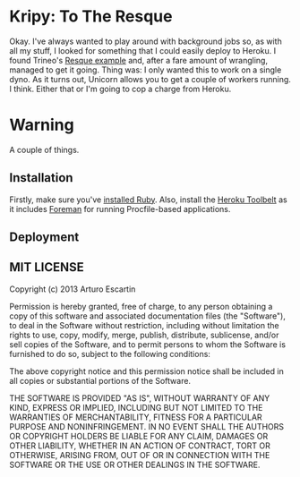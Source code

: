 # Kripy: To The Resque

Okay. I've always wanted to play around with background jobs so, as with all my stuff, I looked for something that I could easily deploy to Heroku. I found Trineo's [Resque example](https://github.com/trineo/resque-example) and, after a fare amount of wrangling, managed to get it going. Thing was: I only wanted this to work on a single dyno. As it turns out, Unicorn allows you to get a couple of workers running. I think. Either that or I'm going to cop a charge from Heroku.

# Warning

A couple of things.

## Installation

Firstly, make sure you've [installed Ruby](http://www.ruby-lang.org/en/). Also, install the [Heroku Toolbelt](https://toolbelt.heroku.com/) as it includes [Foreman](https://github.com/ddollar/foreman) for running Procfile-based applications.

## Deployment

## MIT LICENSE

Copyright (c) 2013 Arturo Escartin

Permission is hereby granted, free of charge, to any person obtaining a copy of this software and associated documentation files (the "Software"), to deal in the Software without restriction, including without limitation the rights to use, copy, modify, merge, publish, distribute, sublicense, and/or sell copies of the Software, and to permit persons to whom the Software is furnished to do so, subject to the following conditions:

The above copyright notice and this permission notice shall be included in all copies or substantial portions of the Software.

THE SOFTWARE IS PROVIDED "AS IS", WITHOUT WARRANTY OF ANY KIND, EXPRESS OR IMPLIED, INCLUDING BUT NOT LIMITED TO THE WARRANTIES OF MERCHANTABILITY, FITNESS FOR A PARTICULAR PURPOSE AND NONINFRINGEMENT. IN NO EVENT SHALL THE AUTHORS OR COPYRIGHT HOLDERS BE LIABLE FOR ANY CLAIM, DAMAGES OR OTHER LIABILITY, WHETHER IN AN ACTION OF CONTRACT, TORT OR OTHERWISE, ARISING FROM, OUT OF OR IN CONNECTION WITH THE SOFTWARE OR THE USE OR OTHER DEALINGS IN THE SOFTWARE.